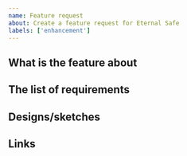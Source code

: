 ```yaml
---
name: Feature request
about: Create a feature request for Eternal Safe
labels: ['enhancement']
---
```


## What is the feature about

## The list of requirements

## Designs/sketches

## Links
